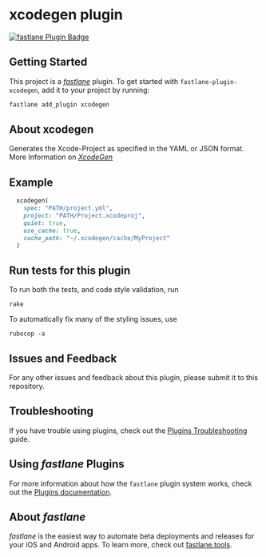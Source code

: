 # xcodegen plugin

[![fastlane Plugin Badge](https://rawcdn.githack.com/fastlane/fastlane/master/fastlane/assets/plugin-badge.svg)](https://rubygems.org/gems/fastlane-plugin-xcodegen)

## Getting Started

This project is a [_fastlane_](https://github.com/fastlane/fastlane) plugin. To get started with `fastlane-plugin-xcodegen`, add it to your project by running:

```bash
fastlane add_plugin xcodegen
```

## About xcodegen

Generates the Xcode-Project as specified in the YAML or JSON format.
More Information on [_XcodeGen_](https://github.com/yonaskolb/XcodeGen)


## Example

```ruby
  xcodegen(
  	spec: "PATH/project.yml",
  	project: "PATH/Project.xcodeproj",
  	quiet: true,
  	use_cache: true,
  	cache_path: "~/.xcodegen/cache/MyProject"
  )
```

## Run tests for this plugin

To run both the tests, and code style validation, run

```
rake
```

To automatically fix many of the styling issues, use
```
rubocop -a
```

## Issues and Feedback

For any other issues and feedback about this plugin, please submit it to this repository.

## Troubleshooting

If you have trouble using plugins, check out the [Plugins Troubleshooting](https://docs.fastlane.tools/plugins/plugins-troubleshooting/) guide.

## Using _fastlane_ Plugins

For more information about how the `fastlane` plugin system works, check out the [Plugins documentation](https://docs.fastlane.tools/plugins/create-plugin/).

## About _fastlane_

_fastlane_ is the easiest way to automate beta deployments and releases for your iOS and Android apps. To learn more, check out [fastlane.tools](https://fastlane.tools).
